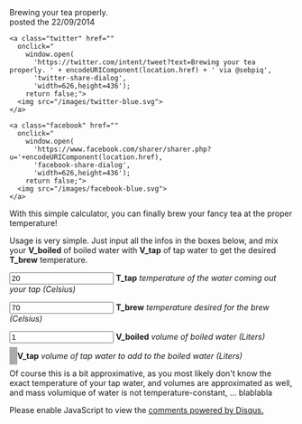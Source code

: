 <div class="container">
  <div class="title">Brewing your tea properly.</div>
  <div class="date">posted the 22/09/2014</div>
  <div class="social">

    <a class="twitter" href=""
      onclick="
        window.open(
          'https://twitter.com/intent/tweet?text=Brewing your tea properly. ' + encodeURIComponent(location.href) + ' via @sebpiq',
          'twitter-share-dialog',
          'width=626,height=436');
        return false;">
      <img src="/images/twitter-blue.svg">
    </a>

    <a class="facebook" href="" 
      onclick="
        window.open(
          'https://www.facebook.com/sharer/sharer.php?u='+encodeURIComponent(location.href), 
          'facebook-share-dialog',
          'width=626,height=436'); 
        return false;">
      <img src="/images/facebook-blue.svg">
    </a>

  </div>

  <div class="content"><p>With this simple calculator, you can finally brew your fancy tea at the proper temperature! </p>
<!--more-->
<p>Usage is very simple. Just input all the infos in the boxes below, and mix your <strong>V_boiled</strong> of boiled water with <strong>V_tap</strong> of tap water to get the desired <strong>T_brew</strong> temperature.</p>
<script type="text/javascript">

  // T_tap : temperature of tap water
  // T_brew : final temperature desired
  // V_boiled : volume of boiled water
  var calculate = function(T_tap, T_brew, V_boiled) {
    return V_boiled *  (100 - T_brew) / (T_brew - T_tap)
  }

  var refresh = function() {
    var T_tap = parseFloat($('input[name="T_tap"]').val())
      , T_brew = parseFloat($('input[name="T_brew"]').val())
      , V_boiled = parseFloat($('input[name="V_boiled"]').val())
      , V_tap = calculate(T_tap, T_brew, V_boiled)

    $('#V_tap').html('' + Math.round(V_tap * 1000) / 1000)
  }

  $(function() {
    refresh()
    $('input.water-temperature-tea').on('keyup', refresh)
  })

</script>

<p><input name="T_tap" class="water-temperature-tea" type="text" value="20" /> <strong>T_tap</strong> <em>temperature of the water coming out your tap (Celsius)</em></p>
<p><input name="T_brew" class="water-temperature-tea" type="text" value="70" /> <strong>T_brew</strong> <em>temperature desired for the brew (Celsius)</em></p>
<p><input name="V_boiled" class="water-temperature-tea" type="text" value="1"/> <strong>V_boiled</strong> <em>volume of boiled water (Liters)</em></p>
<p><span id="V_tap" style="font-weight:bold;padding:0.5em;background-color:#aaa"></span> <strong>V_tap</strong> <em>volume of tap water to add to the boiled water (Liters)</em></p>
<p>Of course this is a bit approximative, as you most likely don&#39;t know the exact temperature of your tap water, and volumes are approximated as well, and mass volumique of water is not temperature-constant, ... blablabla </p>
</div>   

  <div id="disqus_thread"></div>
  <script>

  var disqus_config = function () {
  this.page.url = 'http://funktion.fm/posts/water-temperature-tea';  // Replace PAGE_URL with your page's canonical URL variable
  this.page.identifier = 'posts/water-temperature-tea'; // Replace PAGE_IDENTIFIER with your page's unique identifier variable
  };
  
  (function() { // DON'T EDIT BELOW THIS LINE
  var d = document, s = d.createElement('script');
  s.src = '//funktion-fm.disqus.com/embed.js';
  s.setAttribute('data-timestamp', +new Date());
  (d.head || d.body).appendChild(s);
  })();
  </script>
  <noscript>Please enable JavaScript to view the <a href="https://disqus.com/?ref_noscript">comments powered by Disqus.</a></noscript>

</div>
